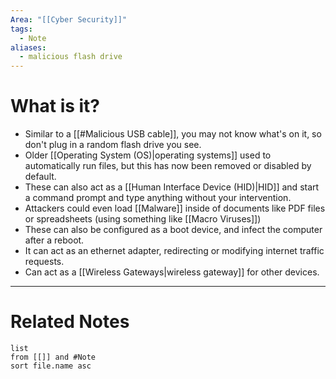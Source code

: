 ```yaml
---
Area: "[[Cyber Security]]"
tags:
  - Note
aliases:
  - malicious flash drive
---
```

# What is it?
- Similar to a [[#Malicious USB cable]], you may not know what's on it, so don't plug in a random flash drive you see.
- Older [[Operating System (OS)|operating systems]] used to automatically run files, but this has now been removed or disabled by default.
- These can also act as a [[Human Interface Device (HID)|HID]] and start a command prompt and type anything without your intervention. 
- Attackers could even load [[Malware]] inside of documents like PDF files or spreadsheets (using something like [[Macro Viruses]])
- These can also be configured as a boot device, and infect the computer after a reboot.
- It can act as an ethernet adapter, redirecting or modifying internet traffic requests.
- Can act as a [[Wireless Gateways|wireless gateway]] for other devices.


---
# Related Notes
```dataview
list
from [[]] and #Note 
sort file.name asc
```

